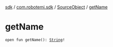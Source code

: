 [sdk](../../index.md) / [com.robotemi.sdk](../index.md) / [SourceObject](index.md) / [getName](./get-name.md)

# getName

`open fun getName(): `[`String`](https://kotlinlang.org/api/latest/jvm/stdlib/kotlin/-string/index.html)`!`